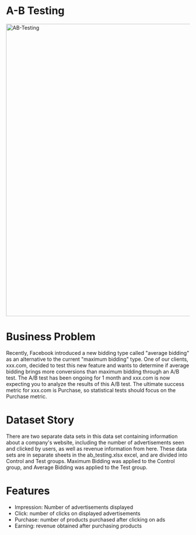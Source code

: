 # A-B Testing

<img width="800" alt="AB-Testing" src="https://user-images.githubusercontent.com/83352965/210342270-7a43769f-4ca3-4987-9575-2f3345ea0e76.png">

# Business Problem
Recently, Facebook introduced a new bidding type called "average bidding" as an alternative to the current "maximum bidding" type.
One of our clients, xxx.com, decided to test this new feature and wants to determine if average bidding brings more conversions than maximum 
bidding through an A/B test. The A/B test has been ongoing for 1 month and xxx.com is now expecting you to analyze the results of this
A/B test. The ultimate success metric for xxx.com is Purchase, so statistical tests should focus on the Purchase metric.

# Dataset Story
There are two separate data sets in this data set containing information about a company's website, including the number of advertisements seen
and clicked by users, as well as revenue information from here. These data sets are in separate sheets in the ab_testing.xlsx excel, and are 
divided into Control and Test groups. Maximum Bidding was applied to the Control group, and Average Bidding was applied to the Test group.

# Features
- Impression: Number of advertisements displayed
- Click: number of clicks on displayed advertisements
- Purchase: number of products purchased after clicking on ads
- Earning: revenue obtained after purchasing products

